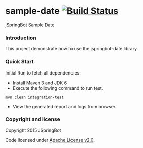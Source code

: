sample-date [![Build Status](https://travis-ci.org/jspringbot/sample-date.svg?branch=master)](https://travis-ci.org/jspringbot/sample-date)
====
jSpringBot Sample Date

### Introduction

This project demonstrate how to use the jspringbot-date library.

### Quick Start

Initial Run to fetch all dependencies:

- Install Maven 3 and JDK 6
- Execute the following command to run test. 
```
mvn clean integration-test
```
- View the generated report and logs from browser.

### Copyright and license

Copyright 2015 JSpringBot

Code licensed under [Apache License v2.0](http://www.apache.org/licenses/LICENSE-2.0).
